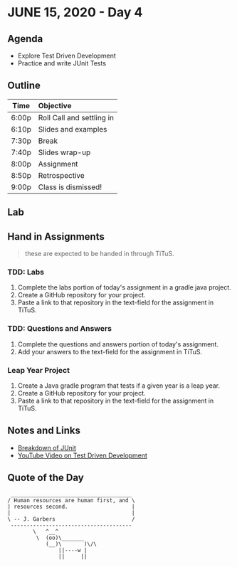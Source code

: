 # JUNE 15, 2020 - Day 4

## Agenda

- Explore Test Driven Development
- Practice and write JUnit Tests

## Outline

| Time   | Objective                        |
| -------|:---------------------------------|
| 6:00p  | Roll Call and settling in        |
| 6:10p  | Slides and examples              |
| 7:30p  | Break                            |
| 7:40p  | Slides wrap-up                   |
| 8:00p  | Assignment                       |
| 8:50p  | Retrospective                    |
| 9:00p  | Class is dismissed!              |

## Lab

## Hand in Assignments
>these are expected to be handed in through TiTuS.

### TDD: Labs

1. Complete the labs portion of today's assignment in a gradle java project.
2. Create a GitHub repository for your project.
3. Paste a link to that repository in the text-field for the assignment in TiTuS.

### TDD: Questions and Answers

1. Complete the questions and answers portion of today's assignment.
2. Add your answers to the text-field for the assignment in TiTuS.

### Leap Year Project

1. Create a Java gradle program that tests if a given year is a leap year.
2. Create a GitHub repository for your project.
3. Paste a link to that repository in the text-field for the assignment in TiTuS.

## Notes and Links

- [Breakdown of JUnit](https://www.vogella.com/tutorials/JUnit/article.html)
- [YouTube Video on Test Driven Development](https://www.youtube.com/watch?v=y8TcPr73Bwo)

## Quote of the Day

```
 ______________________________________
/ Human resources are human first, and \
| resources second.                    |
|                                      |
\ -- J. Garbers                        /
 --------------------------------------
        \   ^__^
         \  (oo)\_______
            (__)\       )\/\
                ||----w |
                ||     ||

```
